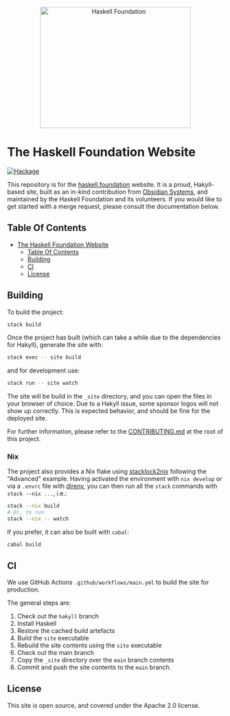 <p align="center">
<img src="https://haskellfoundation.github.io/static/images/logos/hf-logo-alpha.png" width="350" height="282" alt="Haskell Foundation" title="Haskell Foundation">
</p>

# The Haskell Foundation Website

[![Hackage](https://img.shields.io/static/v1?label=Haskell%20Foundation&message=official&color=purple&style=for-the-badge)](https://haskell.foundation)

This repository is for the [haskell.foundation](https://haskell.foundation) website. It is a proud, Hakyll-based site, built as an in-kind contribution from [Obsidian Systems](https://obsidian.systems), and maintained by the Haskell Foundation and its volunteers. If you would like to get started with a merge request, please consult the documentation below.

## Table Of Contents

- [The Haskell Foundation Website](#the-haskell-foundation-website)
  - [Table Of Contents](#table-of-contents)
  - [Building](#building)
  - [CI](#ci)
  - [License](#license)


## Building

To build the project:

```bash
stack build
```

Once the project has built (which can take a while due to the dependencies for Hakyll), generate the site with:

```bash
stack exec -- site build
```

and for development use:

```bash
stack run -- site watch
```

The site will be build in the `_site` directory, and you can open the files in your browser of choice. Due to a Hakyll issue, some sponsor logos will not show up correctly. This is expected behavior, and should be fine for the deployed site.

For further information, please refer to the [CONTRIBUTING.md](CONTRIBUTING.md) at the root of this project.

### Nix

The project also provides a Nix flake using
[stacklock2nix](https://github.com/cdepillabout/stacklock2nix) following the
"Advanced" example. Having activated the environment with `nix develop` or via
a `.envrc` file with [direnv](https://github.com/nix-community/nix-direnv),
you can then run all the `stack` commands with `stack --nix ...`, i.e.:

```bash
stack --nix build
# Or, to run
stack --nix -- watch
```

If you prefer, it can also be built with `cabal`:

```
cabal build
```

## CI

We use GitHub Actions `.github/workflows/main.yml` to build the site for production.

The general steps are:

1. Check out the `hakyll` branch
2. Install Haskell
3. Restore the cached build artefacts
4. Build the `site` executable
5. Rebuild the site contents using the `site` executable
6. Check out the main branch
7. Copy the `_site` directory over the `main` branch contents
8. Commit and push the site contents to the `main` branch.

## License

This site is open source, and covered under the Apache 2.0 license.
